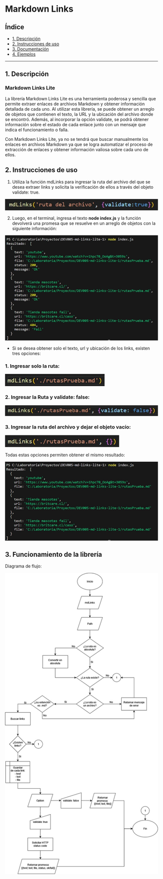 # Markdown Links

## Índice

* [1. Descripción](#1-descripción)
* [2. Instrucciones de uso](#2-instrucciones-de-uso)
* [3. Documentación](#3-documentacion)
* [4. Ejemplos](#4-ejemplos)

***

## 1. Descripción

### Markdown Links Lite

La librería Markdown Links Lite es una herramienta poderosa y sencilla que permite extraer enlaces de archivos Markdown y obtener información detallada de cada uno. Al utilizar esta librería, se puede obtener un arreglo de objetos que contienen el texto, la URL y la ubicación del archivo donde se encontró. Además, al incorporar la opción validate, se podrá obtener información sobre el estado de cada enlace junto con un mensaje que indica el funcionamiento o falla.

Con Markdown Links Lite, ya no se tendrá que buscar manualmente los enlaces en archivos Markdown ya que se logra automatizar el proceso de extracción de enlaces y obtener información valiosa sobre cada uno de ellos.


## 2. Instrucciones de uso

1. Utiliza la función mdLinks para ingresar la ruta del archivo del que se desea extraer links y solicita la verificación de ellos a través del objeto validate: true.

![Función mdLinks](./img/mdLinks-validate.jpg)

2. Luego, en el terminal, ingresa el texto **node index.js** y la función devolverá una promesa que se resuelve en un arreglo de objetos con la siguiente información:

![Información entregada](./img/resultado.jpg)

* Si se desea obtener solo el texto, url y ubicación de los links, existen tres opciones:

### 1. Ingresar solo la ruta:
![Opción 1](./img/soloIngresoRutaEnMdLinks.jpg)

### 2. Ingresar la Ruta y validate: false:

![Opción 2](./img/conValidateFalse.jpg)

### 3. Ingresar la ruta del archivo y dejar el objeto vacío:

![Opción 3](./img/mdLinksConObjetoVacio.jpg)

Todas estas opciones permiten obtener el mismo resultado:

![Información entregada sin validación](./img/resultadoSoloRuta.jpg)


## 3. Funcionamiento de la librería

Diagrama de flujo:

![Diagrama de flujo mdLinks](./img/diagramaFlujomdLinks.jpg)
